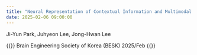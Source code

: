 ```yaml
---
title: "Neural Representation of Contextual Information and Multimodal Integration "
date: 2025-02-06 09:00:00
---
```


Ji-Yun Park, Juhyeon Lee, Jong-Hwan Lee

{{<format bright-green>}}
Brain Engineering Society of Korea (BESK) 2025/Feb
{{</format>}}
